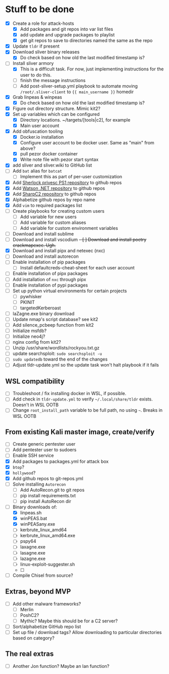 # Stuff to be done

- [x] Create a role for attack-hosts
  - [x] Add packages and git repos into var list files
  - [x] add update and upgrade packages to playlist
  - [x] get git repos to save to directories named the same as the repo
- [x] Update `tldr` if present
- [x] Download sliver binary releases
  - [x] Do check based on how old the last modified timestamp is?
- [ ] Install sliver armory
  - [x] This is a difficult task. For now, just implementing instructions for the user to do this.
  - [ ] finish the message instructions
  - [ ] Add post-sliver-setup.yml playbook to automate moving `/root/.sliver-client` to `{{ main_username }}` homedir
- [x] Grab linpeas & winpeas
  - [x] Do check based on how old the last modified timestamp is?
- [x] Figure out directory structure. Mimic kit2?
- [x] Set up variables which can be configured
  - [x] Directory locations. ~/targets/\[tools|c2\], for example
  - [x] Main user account
- [x] Add obfuscation tooling
  - [x] Docker.io installation
  - [x] Configure user account to be docker user. Same as "main" from above?
  - [x] pull pezor docker container
  - [x] Write note file with pezor start syntax
- [x] add sliver and sliver.wiki to GitHub list
- [ ] Add `bat` alias for `batcat`
  - [ ] Implement this as part of per-user customization
- [x] Add [Sherlock privesc PS1 repository](https://github.com/rasta-mouse/Sherlock.git) to github repos
- [x] Add [Watson .NET repository](https://github.com/rasta-mouse/Watson.git) to github repos
- [x] Add [SharpC2 repository](https://github.com/rasta-mouse/SharpC2.git) to github repos
- [x] Alphabetize github repos by repo name
- [x] Add `vim` to required packages list
- [ ] Create playbooks for creating custom users
  - [ ] Add variable for new users
  - [ ] Add variable for custom aliases
  - [ ] Add variable for custom environment variables
- [ ] Download and install sublime
- [ ] Download and install vscodium
~~- [ ] Download and install poetry crackmapexec. Ugh.~~
- [x] Download and install pipx and netexec (nxc)
- [ ] Download and install autorecon
- [ ] Enable installation of pip packages
  - [ ] Install defaultcreds-cheat-sheet for each user account
- [ ] Enable installation of pipx packages
- [ ] Add installation of `nxc` through pipx
- [ ] Enable installation of pypi packages
- [ ] Set up python virtual environments for certain projects
  - [ ] pywhisker
  - [ ] PKINIT
  - [ ] targetedKerberoast
- [ ] laZagne.exe binary download
- [ ] Update nmap's script database? see kit2
- [ ] Add silence_pcbeep function from kit2
- [ ] Initialize msfdb?
- [ ] Initialize neo4j?
- [ ] nginx config from kit2?
- [ ] Unzip /usr/share/wordlists/rockyou.txt.gz
- [ ] update searchsploit: `sudo searchsploit -u`
- [ ] `sudo updatedb` toward the end of the changes
- [ ] Adjust tldr-update.yml so the update task won't halt playbook if it fails

## WSL compatibility
- [ ] Troubleshoot / fix installing docker in WSL, if possible.
- [ ] Add check in `tldr-update.yml` to verify `~/.local/share/tldr` exists. Doesn't in WSL OOTB
- [ ] Change `root_install_path` variable to be full path, no using `~`. Breaks in WSL OOTB

## From existing Kali master image, create/verify
- [ ] Create generic pentester user
- [ ] Add pentester user to sudoers
- [ ] Enable SSH service
- [x] Add packages to packages.yml for attack box
- [x] `btop`?
- [x] `hollywood`?
- [x] Add github repos to git-repos.yml
- [ ] Solve installing `Autorecon`
  - [ ] Add AutoRecon.git to git repos
  - [ ] pip install requirements.txt
  - [ ] pip install AutoRecon dir
- [ ] Binary downloads of:
  - [x] linpeas.sh
  - [x] winPEAS.bat
  - [x] winPEASany.exe
  - [ ] kerbrute_linux_amd64
  - [ ] kerbrute_linux_amd64.exe
  - [ ] pspy64
  - [ ] laxagne.exe
  - [ ] lasagne.exe
  - [ ] lazagne.exe
  - [ ] linux-exploit-suggester.sh
  - [ ] 
- [ ] Compile Chisel from source?

## Extras, beyond MVP

- [ ] Add other malware frameworks?
  - [ ] Merlin
  - [ ] PoshC2?
  - [ ] Mythic? Maybe this should be for a C2 server?
- [ ] Sort/alphabetize GitHub repo list
- [ ] Set up file / download tags? Allow downloading to particular directories based on category?

## The real extras

- [ ] Another Jon function? Maybe an Ian function?
